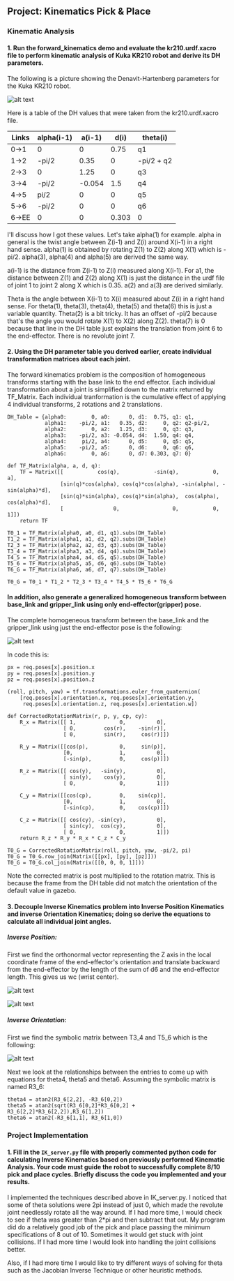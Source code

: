 ## Project: Kinematics Pick & Place
[//]: # (Image References)

[image1]: ./misc_images/dh.jpg
[image2]: ./misc_images/equation.jpg
[image3]: ./misc_images/matrix.jpg
[image4]: ./misc_images/position1.jpg
[image5]: ./misc_images/position2.jpg

### Kinematic Analysis
#### 1. Run the forward_kinematics demo and evaluate the kr210.urdf.xacro file to perform kinematic analysis of Kuka KR210 robot and derive its DH parameters.

The following is a picture showing the Denavit-Hartenberg parameters for the Kuka KR210 robot.

![alt text][image1]

Here is a table of the DH values that were taken from the kr210.urdf.xacro file. 

Links | alpha(i-1) | a(i-1) | d(i) | theta(i)
--- | --- | --- | --- | ---
0->1 | 0 | 0 | 0.75 | q1
1->2 | -pi/2 | 0.35 | 0 | -pi/2 + q2
2->3 | 0 | 1.25 | 0 | q3
3->4 | -pi/2 | -0.054 | 1.5 | q4
4->5 | pi/2 | 0 | 0 | q5
5->6 | -pi/2 | 0 | 0 | q6
6->EE | 0 | 0 | 0.303 | 0

I'll discuss how I got these values. Let's take alpha(1) for example. alpha in general is the twist angle between Z(i-1) and Z(i) around 
X(i-1) in a right hand sense. alpha(1) is obtained by rotating Z(1) to Z(2) along X(1) which 
is -pi/2. alpha(3), alpha(4) and alpha(5) are derived the same way.

a(i-1) is the distance from Z(i-1) to Z(i) measured along X(i-1). For a1, the distance between
Z(1) and Z(2) along X(1) is just the distance in the urdf file of joint 1 to joint 2 along X which
is 0.35. a(2) and a(3) are derived similarly.

Theta is the angle between X(i-1) to X(i) measured about Z(i) in a right hand sense.
For theta(1), theta(3), theta(4), theta(5) and theta(6) this is just a variable quantity. Theta(2) is a bit tricky. It has an offset of -pi/2 because that's the angle you would rotate X(1) to X(2)
along Z(2). theta(7) is 0 because that line in the DH table just explains the translation from joint 6
to the end-effector. There is no revolute joint 7.


#### 2. Using the DH parameter table you derived earlier, create individual transformation matrices about each joint.

The forward kinematics problem is the composition of homogeneous transforms starting with the base link
to the end effector. Each individual transformation about a joint is simplified down
to the matrix returned by TF_Matrix. Each individual tranformation is the cumulative effect 
of applying 4 individual transforms, 2 rotations and 2 translations. 

```
DH_Table = {alpha0:        0, a0:      0, d1:  0.75, q1: q1,
            alpha1:    -pi/2, a1:   0.35, d2:     0, q2: q2-pi/2,
            alpha2:        0, a2:   1.25, d3:     0, q3: q3,
            alpha3:    -pi/2, a3: -0.054, d4:  1.50, q4: q4,
            alpha4:     pi/2, a4:      0, d5:     0, q5: q5,
            alpha5:    -pi/2, a5:      0, d6:     0, q6: q6,
            alpha6:        0, a6:      0, d7: 0.303, q7: 0}

def TF_Matrix(alpha, a, d, q):
    TF = Matrix([[           cos(q),           -sin(q),           0,             a],
                 [sin(q)*cos(alpha), cos(q)*cos(alpha), -sin(alpha), -sin(alpha)*d],
                 [sin(q)*sin(alpha), cos(q)*sin(alpha),  cos(alpha),  cos(alpha)*d],
                 [                0,                 0,           0,             1]])
    return TF

T0_1 = TF_Matrix(alpha0, a0, d1, q1).subs(DH_Table)
T1_2 = TF_Matrix(alpha1, a1, d2, q2).subs(DH_Table)
T2_3 = TF_Matrix(alpha2, a2, d3, q3).subs(DH_Table)
T3_4 = TF_Matrix(alpha3, a3, d4, q4).subs(DH_Table)
T4_5 = TF_Matrix(alpha4, a4, d5, q5).subs(DH_Table)
T5_6 = TF_Matrix(alpha5, a5, d6, q6).subs(DH_Table)
T6_G = TF_Matrix(alpha6, a6, d7, q7).subs(DH_Table)

T0_G = T0_1 * T1_2 * T2_3 * T3_4 * T4_5 * T5_6 * T6_G 

```
#### In addition, also generate a generalized homogeneous transform between base_link and gripper_link using only end-effector(gripper) pose.
The complete homogeneous transform between the base_link and the gripper_link using just
the end-effector pose is the following:

![alt text][image2]

In code this is:
```
px = req.poses[x].position.x
py = req.poses[x].position.y
pz = req.poses[x].position.z

(roll, pitch, yaw) = tf.transformations.euler_from_quaternion(
    [req.poses[x].orientation.x, req.poses[x].orientation.y,
     req.poses[x].orientation.z, req.poses[x].orientation.w])

def CorrectedRotationMatrix(r, p, y, cp, cy):
    R_x = Matrix([[ 1,              0,          0],
                  [ 0,         cos(r),    -sin(r)],
                  [ 0,         sin(r),     cos(r)]])
              
    R_y = Matrix([[cos(p),          0,     sin(p)],
                  [0,               1,          0],
                  [-sin(p),         0,     cos(p)]])

    R_z = Matrix([[ cos(y),   -sin(y),          0],
                  [ sin(y),    cos(y),          0],
                  [ 0,              0,          1]])

    C_y = Matrix([[cos(cp),         0,    sin(cp)],
                  [0,               1,          0],
                  [-sin(cp),        0,    cos(cp)]])

    C_z = Matrix([[ cos(cy), -sin(cy),          0],
                  [ sin(cy),  cos(cy),          0],
                  [ 0,              0,          1]])
    return R_z * R_y * R_x * C_z * C_y

T0_G = CorrectedRotationMatrix(roll, pitch, yaw, -pi/2, pi)
T0_G = T0_G.row_join(Matrix([[px], [py], [pz]]))
T0_G = T0_G.col_join(Matrix([[0, 0, 0, 1]])) 
```
Note the corrected matrix is post multiplied to the rotation matrix. This is because
the frame from the DH table did not match the orientation of the default value in gazebo.

#### 3. Decouple Inverse Kinematics problem into Inverse Position Kinematics and inverse Orientation Kinematics; doing so derive the equations to calculate all individual joint angles.

##### Inverse Position:
First we find the orthonormal vector representing the Z axis in the local coordinate frame of the
end-effector's orientation and translate backward from the end-effector by the length 
of the sum of d6 and the end-effector length. This gives us wc (wrist center). 

![alt text][image4]

![alt text][image5]

##### Inverse Orientation:

First we find the symbolic matrix between T3_4 and T5_6 which is the following:

![alt text][image3]

Next we look at the relationships between the entries to come up with equations for theta4, theta5 and
theta6. Assuming the symbolic matrix is named R3_6:

```
theta4 = atan2(R3_6[2,2], -R3_6[0,2])
theta5 = atan2(sqrt(R3_6[0,2]*R3_6[0,2] + R3_6[2,2]*R3_6[2,2]),R3_6[1,2])
theta6 = atan2(-R3_6[1,1], R3_6[1,0]) 
```

### Project Implementation

#### 1. Fill in the `IK_server.py` file with properly commented python code for calculating Inverse Kinematics based on previously performed Kinematic Analysis. Your code must guide the robot to successfully complete 8/10 pick and place cycles. Briefly discuss the code you implemented and your results. 

I implemented the techniques described above in IK_server.py. I noticed that some of theta solutions were 2pi instead
of just 0, which made the revolute joint needlessly rotate all the way around. If I had more time, I would 
check to see if theta was greater than 2*pi and then subtract that out. My program did do a relatively good job
of the pick and place passing the minimum specifications of 8 out of 10. Sometimes it would get stuck with joint
collisions. If I had more time I would look into handling the joint collisions better.

Also, if I had more time I would like to try different ways of solving for theta such as the Jacobian Inverse 
Technique or other heuristic methods.




